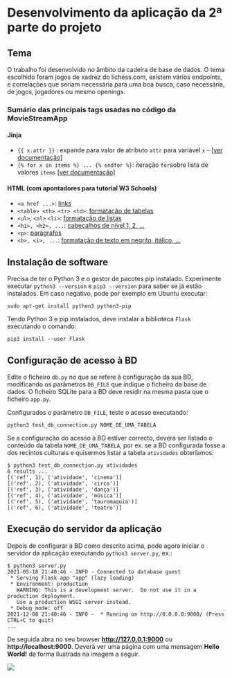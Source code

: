 # Desenvolvimento da aplicação da 2ª parte do projeto


## Tema

O trabalho foi desenvolvido no âmbito da cadeira de base de dados. O tema escolhido foram jogos de xadrez do lichess.com, existem vários endpoints, e correlações que seriam necessária para uma boa busca, caso necessária, de jogos, jogadores ou mesmo openings.

### Sumário das principais tags usadas no código da MovieStreamApp

#### Jinja

- `{{ x.attr }}` : expande para valor de atributo  `attr` para variável `x` -  [[ver documentação]](https://jinja.palletsprojects.com/en/3.0.x/templates/#variables) 
- `{% for x in items %} ... {% endfor %}`: iteração `for`sobre lista de valores `items` [[ver documentação]](https://jinja.palletsprojects.com/en/3.0.x/templates/#for)


#### HTML (com apontadores para tutorial W3 Schools)

- `<a href ...>`: [links](https://www.w3schools.com/html/html_links.asp)
- `<table> <th> <tr> <td>`: [formatação de tabelas](https://www.w3schools.com/html/html_tables.asp)
- `<ul>`, `<ol>` `<li>`: [formatação de listas](https://www.w3schools.com/html/html_lists.asp)
- `<h1>, <h2>, ...`: [cabeçalhos de nível 1, 2, ...](https://www.w3schools.com/html/html_headings.asp)
- `<p>`: [parágrafos](https://www.w3schools.com/html/html_paragraphs.asp)
- `<b>, <i>, ...`: [formatação de texto em negrito, itálico, ...](https://www.w3schools.com/html/html_formatting.asp)


## Instalação de software

Precisa de ter o Python 3 e o gestor de pacotes pip instalado.
Experimente executar `python3 --version` e `pip3 --version` para saber
se já estão instalados. Em caso negativo, pode por exemplo em Ubuntu
executar:

```
sudo apt-get install python3 python3-pip
```

Tendo Python 3 e pip instalados, deve instalar a biblioteca `Flask` executando o comando:

```
pip3 install --user Flask
``` 

## Configuração de acesso à BD

Edite o ficheiro `db.py` no que se refere à configuração da sua BD, modificando os parâmetros `DB_FILE` que indique o ficheiro da base de dados. O ficheiro SQLite para a BD deve residir na mesma pasta que o ficheiro `app.py`.

Configurados o parâmetro `DB_FILE`,  teste o acesso executando:

```
python3 test_db_connection.py NOME_DE_UMA_TABELA
```

Se a configuração do acesso à BD estiver correcto, deverá ser listado o conteúdo da tabela `NOME_DE_UMA_TABELA`, por ex. se a BD configurada fosse a dos recintos culturais e quisermos listar a tabela `atividades` obteríamos:

```
$ python3 test_db_connection.py atividades
6 results ...
[('ref', 1), ('atividade', 'cinema')]
[('ref', 2), ('atividade', 'circo')]
[('ref', 3), ('atividade', 'dança')]
[('ref', 4), ('atividade', 'música')]
[('ref', 5), ('atividade', 'tauromaquia')]
[('ref', 6), ('atividade', 'teatro')]
```

## Execução do servidor da aplicação

Depois de configurar a BD como descrito acima, pode agora iniciar o servidor da aplicação executando `python3 server.py`, ex.:

```
$ python3 server.py
2021-05-18 21:40:46 - INFO - Connected to database guest
 * Serving Flask app "app" (lazy loading)
 * Environment: production
   WARNING: This is a development server.  Do not use it in a production deployment.
   Use a production WSGI server instead.
 * Debug mode: off
2021-12-08 21:40:46 - INFO -  * Running on http://0.0.0.0:9000/ (Press CTRL+C to quit) 
...
```

De seguida abra no seu browser __http://127.0.0.1:9000__ ou __http://localhost:9000__. Deverá ver uma página com uma mensagem __Hello World!__ da forma ilustrada na imagem a seguir.

![](static/app_screenshot.png)



